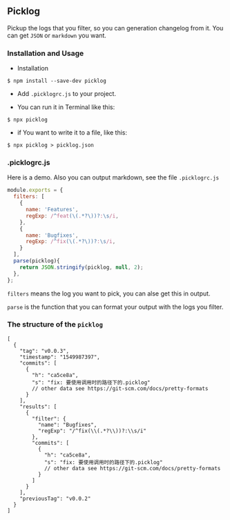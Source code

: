 ## Picklog
Pickup the logs that you filter, so you can generation changelog from it. You can get `JSON` or `markdown` you want.


### Installation and Usage
- Installation
```
$ npm install --save-dev picklog
```

- Add `.picklogrc.js` to your project.

- You can run it in Terminal like this:
```
$ npx picklog
```

- if You want to write it to a file, like this:
```
$ npx picklog > picklog.json
```

### .picklogrc.js

Here is a demo. Also you can output markdown, see the file `.picklogrc.js`

```javascript
module.exports = {
  filters: [
    {
      name: 'Features',
      regExp: /^feat(\(.*?\))?:\s/i,
    },
    {
      name: 'Bugfixes',
      regExp: /^fix(\(.*?\))?:\s/i,
    }
  ],
  parse(picklog){
    return JSON.stringify(picklog, null, 2);
  },
};
```
`filters` means the log you want to pick, you can alse get this in output.

`parse` is the function that you can format your output with the logs you filter. 

### The structure of the `picklog`
```
[
  {
    "tag": "v0.0.3",
    "timestamp": "1549987397",
    "commits": [
      {
        "h": "ca5ce8a",
        "s": "fix: 要使用调用时的路径下的.picklog"
        // other data see https://git-scm.com/docs/pretty-formats
      }
    ],
    "results": [
      {
        "filter": {
          "name": "Bugfixes",
          "regExp": "/^fix(\\(.*?\\))?:\\s/i"
        },
        "commits": [
          {
            "h": "ca5ce8a",
            "s": "fix: 要使用调用时的路径下的.picklog"
            // other data see https://git-scm.com/docs/pretty-formats
          }
        ]
      }
    ],
    "previousTag": "v0.0.2"
  }
]
``` 